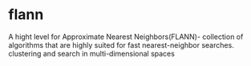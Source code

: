 # flann
A hight level for Approximate Nearest Neighbors(FLANN)- collection of algorithms that are highly suited for fast nearest-neighbor searches.
clustering and search in multi-dimensional spaces 
